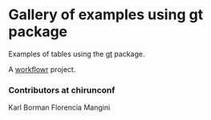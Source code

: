 # Gallery of examples using gt package

Examples of tables using the [gt](https://gt.rstudio.com) package.

A [workflowr][] project.

[workflowr]: https://github.com/jdblischak/workflowr

### Contributors at chirunconf

Karl Borman
Florencia Mangini
